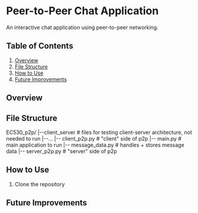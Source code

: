 # Peer-to-Peer Chat Application
An interactive chat application using peer-to-peer networking.

## Table of Contents
 1. [Overview](#overview)
 2. [File Structure](#file-structure)
 3. [How to Use](#how-to-use)
 4. [Future Improvements](#future-improvements)

## Overview


## File Structure
EC530_p2p/
|--client_server # files for testing client-server architecture, not needed to run
  |--...
|-- client_p2p.py # "client" side of p2p
|-- main.py # main application to run
|-- message_data.py # handles + stores message data
|-- server_p2p.py # "server" side of p2p

## How to Use
 1. Clone the repository

## Future Improvements
